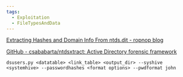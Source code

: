 ```yaml
---
tags:
  - Exploitation
  - FileTypesAndData
---
```


[Extracting Hashes and Domain Info From ntds.dit - ropnop blog](https://blog.ropnop.com/extracting-hashes-and-domain-info-from-ntds-dit/)

[GitHub - csababarta/ntdsxtract: Active Directory forensic framework](https://github.com/csababarta/ntdsxtract)


```
dsusers.py <datatable> <link_table> <output_dir> --syshive <systemhive> --passwordhashes <format options> --pwdformat john
```
